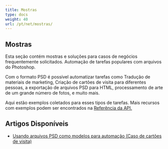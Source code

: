 ```yaml
---
title: Mostras
type: docs
weight: 40
url: /pt/net/mostras/
---
```


## **Mostras**
Esta seção contém mostras e soluções para casos de negócios frequentemente solicitados. Automação de tarefas populares com arquivos do Photoshop.

Com o formato PSD é possível automatizar tarefas como Tradução de materiais de marketing, Criação de cartões de visita para diferentes pessoas, a exportação de arquivos PSD para HTML, processamento de arte de um grande número de fotos, e muito mais.

Aqui estão exemplos coletados para esses tipos de tarefas. Mais recursos com exemplos podem ser encontrados na [Referência da API.](https://reference.aspose.com/psd/net)
## **Artigos Disponíveis**
- [Usando arquivos PSD como modelos para automação (Caso de cartões de visita)](/pt/psd/net/usando-psd-files-as-templates-for-automation-business-cards-case/)
